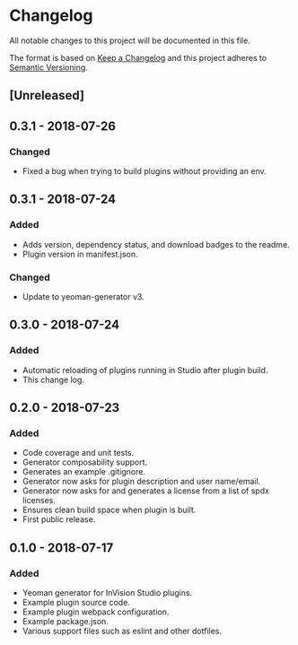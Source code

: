 # Changelog

All notable changes to this project will be documented in this file.

The format is based on [Keep a Changelog](http://keepachangelog.com/en/1.0.0/)
and this project adheres to [Semantic Versioning](http://semver.org/spec/v2.0.0.html).

## [Unreleased]

## 0.3.1 - 2018-07-26
### Changed
- Fixed a bug when trying to build plugins without providing an env.

## 0.3.1 - 2018-07-24
### Added
- Adds version, dependency status, and download badges to the readme.
- Plugin version in manifest.json.

### Changed
- Update to yeoman-generator v3.

## 0.3.0 - 2018-07-24
### Added
- Automatic reloading of plugins running in Studio after plugin build.
- This change log.

## 0.2.0 - 2018-07-23
### Added
- Code coverage and unit tests.
- Generator composability support.
- Generates an example .gitignore.
- Generator now asks for plugin description and user name/email.
- Generator now asks for and generates a license from a list of spdx licenses.
- Ensures clean build space when plugin is built.
- First public release.

## 0.1.0 - 2018-07-17
### Added
- Yeoman generator for InVision Studio plugins.
- Example plugin source code.
- Example plugin webpack configuration.
- Example package.json.
- Various support files such as eslint and other dotfiles.
